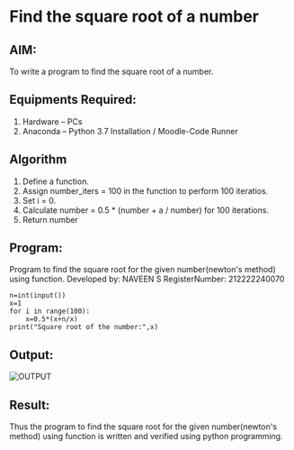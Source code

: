 # Find the square root of a number

## AIM:
To write a program to find the square root of a number.

## Equipments Required:
1. Hardware – PCs
2. Anaconda – Python 3.7 Installation / Moodle-Code Runner

## Algorithm
1. Define a function.
2. Assign number_iters = 100 in the function to perform 100 iteratios.
3. Set i = 0.
4. Calculate  number = 0.5 * (number + a / number) for 100 iterations.
5. Return number

## Program:
Program to find the square root for the given number(newton's method) using function.
Developed by:  NAVEEN S
RegisterNumber:  212222240070
```
n=int(input())
x=1
for i in range(100):
    x=0.5*(x+n/x)
print("Square root of the number:",x)
```

## Output:
![OUTPUT](https://github.com/Naveensrinivasan07/Square-root-of-a-number/assets/119475891/05383f24-b63b-4958-bfe7-5b8e4176a1f0)


## Result:
Thus the program to find the square root for the given number(newton's method) using function is written and verified using python programming.
